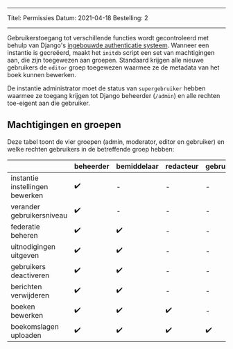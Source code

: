 - - -
Titel: Permissies Datum: 2021-04-18 Bestelling: 2
- - -

Gebruikerstoegang tot verschillende functies wordt gecontroleerd met behulp van Django's [ingebouwde authenticatie systeem](https://docs.djangoproject.com/en/3.2/topics/auth/default/). Wanneer een instantie is gecreëerd, maakt het `initdb` script een set van machtigingen aan, die zijn toegewezen aan groepen. Standaard krijgen alle nieuwe gebruikers de `editor` groep toegewezen waarmee ze de metadata van het boek kunnen bewerken.

De instantie administrator moet de status van `supergebruiker` hebben waarmee ze toegang krijgen tot Django beheerder (`/admin`) en alle rechten toe-eigent aan die gebruiker.

## Machtigingen en groepen
Deze tabel toont de vier groepen (admin, moderator, editor en gebruiker) en welke rechten gebruikers in de betreffende groep hebben:

|                                 | beheerder | bemiddelaar | redacteur | gebruiker |
| ------------------------------- | --------- | ----------- | --------- | --------- |
| instantie instellingen bewerken | ✔️        | -           | -         | -         |
| verander gebruikersniveau       | ✔️        | -           | -         | -         |
| federatie beheren               | ✔️        | ✔️          | -         | -         |
| uitnodigingen uitgeven          | ✔️        | ✔️          | -         | -         |
| gebruikers deactiveren          | ✔️        | ✔️          | -         | -         |
| berichten verwijderen           | ✔️        | ✔️          | -         | -         |
| boeken bewerken                 | ✔️        | ✔️          | ✔️        | -         |
 boekomslagen uploaden            |  ✔️    |     ✔️       |   ✔️     |  ✔️
